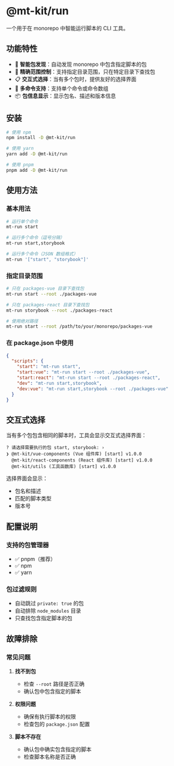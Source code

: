 # @mt-kit/run

一个用于在 monorepo 中智能运行脚本的 CLI 工具。

## 功能特性

- 🚀 **智能包发现**：自动发现 monorepo 中包含指定脚本的包
- 🎯 **精确范围控制**：支持指定目录范围，只在特定目录下查找包
- 📋 **交互式选择**：当有多个包时，提供友好的选择界面
- 🔧 **多命令支持**：支持单个命令或命令数组
- 📦 **包信息显示**：显示包名、描述和版本信息

## 安装

```bash
# 使用 npm
npm install -D @mt-kit/run

# 使用 yarn
yarn add -D @mt-kit/run

# 使用 pnpm
pnpm add -D @mt-kit/run
```

## 使用方法

### 基本用法

```bash
# 运行单个命令
mt-run start

# 运行多个命令（逗号分隔）
mt-run start,storybook

# 运行多个命令（JSON 数组格式）
mt-run '["start", "storybook"]'
```

### 指定目录范围

```bash
# 只在 packages-vue 目录下查找包
mt-run start --root ./packages-vue

# 只在 packages-react 目录下查找包
mt-run storybook --root ./packages-react

# 使用绝对路径
mt-run start --root /path/to/your/monorepo/packages-vue
```

### 在 package.json 中使用

```json
{
  "scripts": {
    "start": "mt-run start",
    "start:vue": "mt-run start --root ./packages-vue",
    "start:react": "mt-run start --root ./packages-react",
    "dev": "mt-run start,storybook",
    "dev:vue": "mt-run start,storybook --root ./packages-vue"
  }
}
```

## 交互式选择

当有多个包包含相同的脚本时，工具会显示交互式选择界面：

```text
? 请选择需要执行的包 start, storybook: ›
❯ @mt-kit/vue-components (Vue 组件库) [start] v1.0.0
  @mt-kit/react-components (React 组件库) [start] v1.0.0
  @mt-kit/utils (工具函数库) [start] v1.0.0
```

选择界面会显示：

- 包名和描述
- 匹配的脚本类型
- 版本号

## 配置说明

### 支持的包管理器

- ✅ pnpm（推荐）
- ✅ npm
- ✅ yarn

### 包过滤规则

- 自动跳过 `private: true` 的包
- 自动排除 `node_modules` 目录
- 只查找包含指定脚本的包

## 故障排除

### 常见问题

1. **找不到包**
   + 检查 `--root` 路径是否正确
   + 确认包中包含指定的脚本

2. **权限问题**
   + 确保有执行脚本的权限
   + 检查包的 `package.json` 配置

3. **脚本不存在**
   + 确认包中确实包含指定的脚本
   + 检查脚本名称是否正确
